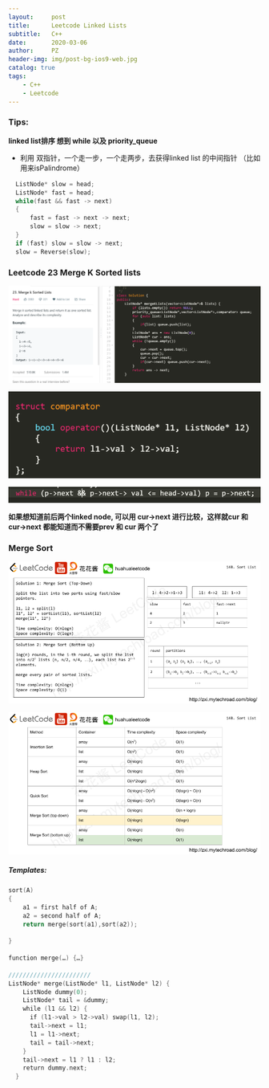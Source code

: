 ```yaml
---
layout:     post
title:      Leetcode Linked Lists
subtitle:   C++
date:       2020-03-06
author:     PZ
header-img: img/post-bg-ios9-web.jpg
catalog: true
tags:
    - C++
    - Leetcode
---
```


### Tips:

**linked list排序 想到 while 以及 priority_queue**

- 利用 双指针，一个走一步，一个走两步，去获得linked list 的中间指针 （比如用来isPalindrome）

```c++
  ListNode* slow = head;
  ListNode* fast = head;
  while(fast && fast -> next)
  {
      fast = fast -> next -> next;
      slow = slow -> next;
  }
  if (fast) slow = slow -> next;
  slow = Reverse(slow);
```

### Leetcode 23 Merge K Sorted lists

![img](https://raw.githubusercontent.com/pzheng16/pzheng16.github.io/master/img/linkedlist/1.png)

![img](https://raw.githubusercontent.com/pzheng16/pzheng16.github.io/master/img/linkedlist/2.png)

![img](https://raw.githubusercontent.com/pzheng16/pzheng16.github.io/master/img/linkedlist/3.png)

**如果想知道前后两个linked node, 可以用 cur->next 进行比较，这样就cur 和 cur->next 都能知道而不需要prev 和 cur 两个了**

### Merge Sort

![img](https://raw.githubusercontent.com/pzheng16/pzheng16.github.io/master/img/linkedlist/5.png)

![img](https://raw.githubusercontent.com/pzheng16/pzheng16.github.io/master/img/linkedlist/4.png)

##### Templates:

```c++
sort(A)
{
	a1 = first half of A;
	a2 = second half of A;
	return merge(sort(a1),sort(a2));
	
}

function merge(…) {…}

///////////////////////
ListNode* merge(ListNode* l1, ListNode* l2) {
    ListNode dummy(0);
    ListNode* tail = &dummy;
    while (l1 && l2) {
      if (l1->val > l2->val) swap(l1, l2);
      tail->next = l1;
      l1 = l1->next;
      tail = tail->next;
    }
    tail->next = l1 ? l1 : l2;    
    return dummy.next;
  }
```

